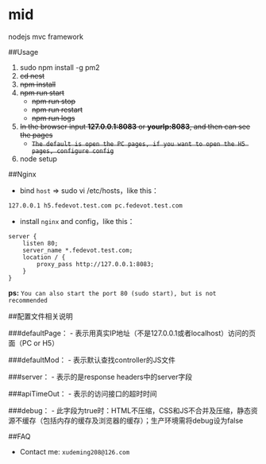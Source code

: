 # mid
nodejs mvc framework

##Usage
1. sudo npm install -g pm2
2. ~~cd nest~~
3. ~~npm install~~
4. ~~npm run start~~
	* ~~npm run stop~~
	* ~~npm run restart~~
	* ~~npm run logs~~
5. ~~In the browser input **127.0.0.1:8083** or **yourIp:8083**, and then can see the pages~~
    * ~~`The default is open the PC pages, if you want to open the H5 pages, configure config`~~
6. node setup

##Nginx
* bind `host` => sudo vi /etc/hosts，like this：

```
127.0.0.1 h5.fedevot.test.com pc.fedevot.test.com
```
* install `nginx` and config，like this：

```
server {
    listen 80;
    server_name *.fedevot.test.com;
    location / {
        proxy_pass http://127.0.0.1:8083;
    }
}
```

**ps:**
`You can also start the port 80 (sudo start), but is not recommended`

##配置文件相关说明

###defaultPage：
	- 表示用真实IP地址（不是127.0.0.1或者localhost）访问的页面（PC or H5）

###defaultMod：
	- 表示默认查找controller的JS文件

###server：
	- 表示的是response headers中的server字段

###apiTimeOut：
	- 表示的访问接口的超时时间

###debug：
	- 此字段为true时：HTML不压缩，CSS和JS不合并及压缩，静态资源不缓存（包括内存的缓存及浏览器的缓存）；生产环境需将debug设为false

##FAQ
* Contact me: `xudeming208@126.com`
